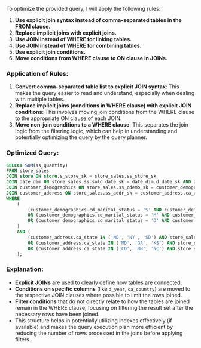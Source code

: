 To optimize the provided query, I will apply the following rules:

1. **Use explicit join syntax instead of comma-separated tables in the FROM clause.**
2. **Replace implicit joins with explicit joins.**
3. **Use JOIN instead of WHERE for linking tables.**
4. **Use JOIN instead of WHERE for combining tables.**
5. **Use explicit join conditions.**
6. **Move conditions from WHERE clause to ON clause in JOINs.**

### Application of Rules:

1. **Convert comma-separated table list to explicit JOIN syntax**: This makes the query easier to read and understand, especially when dealing with multiple tables.
2. **Replace implicit joins (conditions in WHERE clause) with explicit JOIN conditions**: This involves moving join conditions from the WHERE clause to the appropriate ON clause of each JOIN.
3. **Move non-join conditions to a WHERE clause**: This separates the join logic from the filtering logic, which can help in understanding and potentially optimizing the query by the query planner.

### Optimized Query:

```sql
SELECT SUM(ss_quantity)
FROM store_sales
JOIN store ON store.s_store_sk = store_sales.ss_store_sk
JOIN date_dim ON store_sales.ss_sold_date_sk = date_dim.d_date_sk AND date_dim.d_year = 2001
JOIN customer_demographics ON store_sales.ss_cdemo_sk = customer_demographics.cd_demo_sk
JOIN customer_address ON store_sales.ss_addr_sk = customer_address.ca_address_sk AND customer_address.ca_country = 'United States'
WHERE 
    (
        (customer_demographics.cd_marital_status = 'S' AND customer_demographics.cd_education_status = 'Secondary' AND store_sales.ss_sales_price BETWEEN 100.00 AND 150.00)
        OR (customer_demographics.cd_marital_status = 'M' AND customer_demographics.cd_education_status = '2 yr Degree' AND store_sales.ss_sales_price BETWEEN 50.00 AND 100.00)
        OR (customer_demographics.cd_marital_status = 'D' AND customer_demographics.cd_education_status = 'Advanced Degree' AND store_sales.ss_sales_price BETWEEN 150.00 AND 200.00)
    )
    AND (
        (customer_address.ca_state IN ('ND', 'NY', 'SD') AND store_sales.ss_net_profit BETWEEN 0 AND 2000)
        OR (customer_address.ca_state IN ('MD', 'GA', 'KS') AND store_sales.ss_net_profit BETWEEN 150 AND 3000)
        OR (customer_address.ca_state IN ('CO', 'MN', 'NC') AND store_sales.ss_net_profit BETWEEN 50 AND 25000)
    );
```

### Explanation:
- **Explicit JOINs** are used to clearly define how tables are connected.
- **Conditions on specific columns** (like `d_year`, `ca_country`) are moved to the respective JOIN clauses where possible to limit the rows joined.
- **Filter conditions** that do not directly relate to how the tables are joined remain in the WHERE clause, focusing on filtering the result set after the necessary rows have been joined.
- This structure helps in potentially utilizing indexes effectively (if available) and makes the query execution plan more efficient by reducing the number of rows processed in the joins before applying filters.